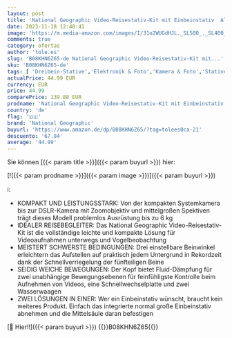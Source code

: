 ```yaml
---
layout: post
title: 'National Geographic Video-Reisestativ-Kit mit Einbeinstativ  Alu  fünfteilige Beine mit Drehverriegelung  Tragetasche  Kugelkopf  Schnellwechselplatte  bis 6 kg  NGTRV005T [Exklusiv bei Amazon]'
date: 2023-11-18 12:40:41
image: 'https://m.media-amazon.com/images/I/31o2WUGdHJL._SL500_._SL400_.jpg'
comments: true
category: ofertas
author: 'tole.es'
slug: 'B08KHN6Z65-de National Geographic Video-Reisestativ-Kit mit...'
sku: 'B08KHN6Z65-de'
tags: [ 'Dreibein-Stative','Elektronik & Foto','Kamera & Foto','Stative','national geographic','🇩🇪', ]
actualPrice: 44.99 EUR
currency: EUR
price: 44.99
comparePrice: 139.88 EUR
prodname: 'National Geographic Video-Reisestativ-Kit mit Einbeinstativ  Alu  fünfteilige Beine mit Drehverriegelung  Tragetasche  Kugelkopf  Schnellwechselplatte  bis 6 kg  NGTRV005T [Exklusiv bei Amazon]'
country: 'de'
flag: '🇩🇪'
brand: 'National Geographic'
buyurl: 'https://www.amazon.de/dp/B08KHN6Z65/?tag=tolees0ca-21'
descuento: '67.84'
average: '44.99'
---
```


Sie können [{{< param title >}}]({{< param buyurl >}}) hier:

[![{{< param prodname >}}]({{< param image >}})]({{< param buyurl >}})

ℹ️:

- KOMPAKT UND LEISTUNGSSTARK: Von der kompakten Systemkamera bis zur DSLR-Kamera mit Zoomobjektiv und mittelgroßen Spektiven trägt dieses Modell problemlos Ausrüstung bis zu 6 kg
- IDEALER REISEBEGLEITER: Das National Geographic Video-Reisestativ-Kit ist die vollständige leichte und kompakte Lösung für Videoaufnahmen unterwegs und Vogelbeobachtung
- MEISTERT SCHWERSTE BEDINGUNGEN: Drei einstellbare Beinwinkel erleichtern das Aufstellen auf praktisch jedem Untergrund in Rekordzeit dank der Schnellverriegelung der fünfteiligen Beine
- SEIDIG WEICHE BEWEGUNGEN: Der Kopf bietet Fluid-Dämpfung für zwei unabhängige Bewegungsebenen für feinfühligste Kontrolle beim Aufnehmen von Videos, eine Schnellwechselplatte und zwei Wasserwaagen
- ZWEI LÖSUNGEN IN EINER: Wer ein Einbeinstativ wünscht, braucht kein weiteres Produkt. Einfach das integrierte normal große Einbeinstativ abnehmen und die Mittelsäule daran befestigen

[🛒 Hier!!]({{< param buyurl >}})
{{<world>}}B08KHN6Z65{{</world>}}

